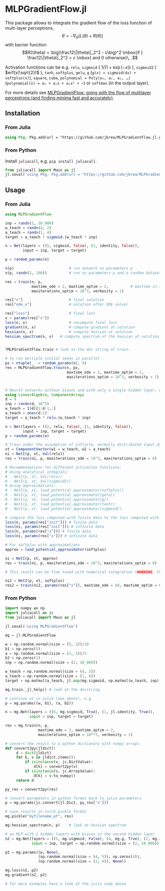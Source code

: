# MLPGradientFlow.jl

This package allows to integrate the gradient flow of the loss
function of multi-layer perceptrons,
$$\dot \theta = -\nabla_\theta \big(L(\theta) + R(\theta)\big)$$
with barrier function
$$R(\theta) =  \big(\frac12\|\theta\|_2^2 - c\big)^2 \mbox{if } \frac12\|\theta\|_2^2 > c \mbox{ and 0 otherwise}\, .$$

Activation functions can be e.g. `relu`, `sigmoid` ( $1/(1 + \exp(-x))$ ), `sigmoid2` ( $erf(x/\sqrt{2})$ ), `tanh`, `softplus`, `gelu`, `g` (`g(x) = sigmoid(4x) + softplus(x)`), `square`, `cube`, `polynomial = Poly(a₀, a₁, a₂, …)` (`polynomial(x) = a₀ + a₁x + a₂x² + ⋯`) or `softmax` (in the output layer).

For more details see [MLPGradientFlow: going with the flow of multilayer perceptrons (and finding minima fast and accurately)](https://arxiv.org/abs/2301.10638).

## Installation

### From Julia
```julia
using Pkg; Pkg.add(url = "https://github.com/jbrea/MLPGradientFlow.jl.git")
```

### From Python

Install `juliacall`, e.g. `pip install juliacall`.
```python
from juliacall import Main as jl
jl.seval('using Pkg; Pkg.add(url = "https://github.com/jbrea/MLPGradientFlow.jl.git")')
```

## Usage

### From Julia

```julia
using MLPGradientFlow

inp = randn(2, 10_000)
w_teach = randn(4, 2)
a_teach = randn(1, 4)
target = a_teach * sigmoid.(w_teach * inp)

n = Net(layers = ((5, sigmoid, false), (1, identity, false)),
        input = inp, target = target)

p = random_params(n)

n(p)                         # run network on parameters p
n(p, randn(2, 100))          # run on parameters p and a random dataset

res = train(n, p,
            maxtime_ode = 2, maxtime_optim = 2,          # maxtime in seconds
            maxiterations_optim = 10^3, verbosity = 1)

res["x"]                     # final solution
res["ode_x"]                 # solution after ODE solver

res["loss"]                  # final loss
x = params(res["x"])
loss(n, x)                   # recompute final loss
gradient(n, x)               # compute gradient at solution
hessian(n, x)                # compute hessian at solution
hessian_spectrum(n, x)   # compute spectrum of the hessian at solution


?MLPGradientFlow.train # look at the doc string of train.

# to run multiple initial seeds in parallel
ps = ntuple(_ -> random_params(n), 4)
res = MLPGradientFlow.train(n, ps,
                            maxtime_ode = 2, maxtime_optim = 2,
                            maxiterations_optim = 10^3, verbosity = 1)


# Neural networks without biases and with only a single hidden layer, can also train under the assumption of normally distributed input. For relu and sigmoid2 the implementation uses analytical values for the gaussian integrals (use `f = Val(relu)` for the analytical integration and `f = relu` for the numerical integration). For other activation functions, numerical integration of approximations thereof have to be used.
using LinearAlgebra, ComponentArrays
d = 9
inp = randn(d, 10^5)
w_teach = I(d)[1:d-1,:]
a_teach = ones(d-1)'
target = a_teach * relu.(w_teach * inp)

n = Net(layers = ((2, relu, false), (1, identity, false)),
        input = inp, target = target)
p = random_params(n)

# Train under the assumption of infinite, normally distributed input data
xt = ComponentVector(w1 = w_teach, w2 = a_teach)
ni = NetI(p, xt, Val(relu))
res = train(ni, p, maxiterations_ode = 10^3, maxiterations_optim = 0)

# Recommendations for different activation functions:
# Using analytical integrals:
# - NetI(p, xt, Val(relu))
# - NetI(p, xt, Val(sigmoid2))
# Using approximations:
# - NetI(p, xt, load_potential_approximator(softplus))
# - NetI(p, xt, load_potential_approximator(gelu))
# - NetI(p, xt, load_potential_approximator(g))
# - NetI(p, xt, load_potential_approximator(tanh))
# - NetI(p, xt, load_potential_approximator(sigmoid))

# compare the loss computed with finite data to the loss computed with infinite data
loss(n, params(res["init"])) # finite data
loss(ni, params(res["init"])) # infinite data
loss(n, params(res["x"])) # finite data
loss(ni, params(res["x"])) # infinite data

# For softplus with approximations
approx = load_potential_approximator(softplus)

ni = NetI(p, xt, approx)
res = train(ni, p, maxiterations_ode = 10^3, maxiterations_optim = 0)

# This result can be fine tuned with numerical integration (WARNING: this is slow!!)

ni2 = NetI(p, xt, softplus)
res2 = train(ni2, params(res["x"]), maxtime_ode = 60, maxtime_optim = 60) 

```

### From Python

```python
import numpy as np
import juliacall as jc
from juliacall import Main as jl

jl.seval('using MLPGradientFlow')

mg = jl.MLPGradientFlow

w = np.random.normal(size = (5, 2))/10
b1 = np.zeros(5)
a = np.random.normal(size = (1, 5))/5
b2 = np.zeros(1)
inp = np.random.normal(size = (2, 10_000))

w_teach = np.random.normal(size = (4, 2))
a_teach = np.random.normal(size = (1, 4))
target = np.matmul(a_teach, jl.map(mg.sigmoid, np.matmul(w_teach, inp)))

mg.train._jl_help() # look at the docstring

# continue as in julia (see above), e.g.
p = mg.params((w, b1), (a, b2))

n = mg.Net(layers = ((5, mg.sigmoid, True), (1, jl.identity, True)),
           input = inp, target = target)

res = mg.train(n, p,
               maxtime_ode = 2, maxtime_optim = 2,
               maxiterations_optim = 10**3, verbosity = 1)

# convert the result to a python dictionary with numpy arrays
def convert2py(jldict):
     d = dict(jldict)
     for k, v in jldict.items():
         if isinstance(v, jc.DictValue):
             d[k] = convert2py(v)
         if isinstance(v, jc.ArrayValue):
             d[k] = v.to_numpy()
     return d

py_res = convert2py(res)

# convert parameters in python format back to julia parameters
p = mg.params(jc.convert(jl.Dict, py_res['x']))

# save results in torch.pickle format
mg.pickle("myfilename.pt", res)

mg.hessian_spectrum(n, p)    # look at hessian spectrum

# an MLP with 2 hidden layers with biases in the second hidden layer
n2 = mg.Net(layers = ((5, mg.sigmoid, False), (4, mg.g, True), (2, mg.identity, False)),
            input = inp, target = np.random.normal(size = (2, 10_000)))

p2 = mg.params((w, None),
               (np.random.normal(size = (4, 5)), np.zeros(4)),
               (np.random.normal(size = (2, 4)), None))

mg.loss(n2, p2)
mg.gradient(n2, p2)

# for more examples have a look at the julia code above
```
